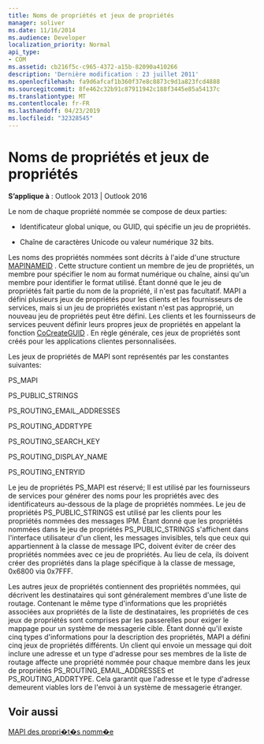 ```yaml
---
title: Noms de propriétés et jeux de propriétés
manager: soliver
ms.date: 11/16/2014
ms.audience: Developer
localization_priority: Normal
api_type:
- COM
ms.assetid: cb216f5c-c965-4372-a15b-82090a410266
description: 'Dernière modification : 23 juillet 2011'
ms.openlocfilehash: fa9d6afcaf1b360f37e8c8873c9d1a823fcd4888
ms.sourcegitcommit: 8fe462c32b91c87911942c188f3445e85a54137c
ms.translationtype: MT
ms.contentlocale: fr-FR
ms.lasthandoff: 04/23/2019
ms.locfileid: "32328545"
---
```

# <a name="property-names-and-property-sets"></a>Noms de propriétés et jeux de propriétés

  
  
**S’applique à** : Outlook 2013 | Outlook 2016 
  
Le nom de chaque propriété nommée se compose de deux parties:
  
- Identificateur global unique, ou GUID, qui spécifie un jeu de propriétés.
    
- Chaîne de caractères Unicode ou valeur numérique 32 bits. 
    
Les noms des propriétés nommées sont décrits à l'aide d'une structure [MAPINAMEID](mapinameid.md) . Cette structure contient un membre de jeu de propriétés, un membre pour spécifier le nom au format numérique ou chaîne, ainsi qu'un membre pour identifier le format utilisé. Étant donné que le jeu de propriétés fait partie du nom de la propriété, il n'est pas facultatif. MAPI a défini plusieurs jeux de propriétés pour les clients et les fournisseurs de services, mais si un jeu de propriétés existant n'est pas approprié, un nouveau jeu de propriétés peut être défini. Les clients et les fournisseurs de services peuvent définir leurs propres jeux de propriétés en appelant la fonction [CoCreateGUID](https://msdn.microsoft.com/library/ms688568.aspx) . En règle générale, ces jeux de propriétés sont créés pour les applications clientes personnalisées. 
  
Les jeux de propriétés de MAPI sont représentés par les constantes suivantes:
  
PS_MAPI
  
PS_PUBLIC_STRINGS
  
PS_ROUTING_EMAIL_ADDRESSES
  
PS_ROUTING_ADDRTYPE
  
PS_ROUTING_SEARCH_KEY
  
PS_ROUTING_DISPLAY_NAME
  
PS_ROUTING_ENTRYID
  
Le jeu de propriétés PS_MAPI est réservé; Il est utilisé par les fournisseurs de services pour générer des noms pour les propriétés avec des identificateurs au-dessous de la plage de propriétés nommées. Le jeu de propriétés PS_PUBLIC_STRINGS est utilisé par les clients pour les propriétés nommées des messages IPM. Étant donné que les propriétés nommées dans le jeu de propriétés PS_PUBLIC_STRINGS s'affichent dans l'interface utilisateur d'un client, les messages invisibles, tels que ceux qui appartiennent à la classe de message IPC, doivent éviter de créer des propriétés nommées avec ce jeu de propriétés. Au lieu de cela, ils doivent créer des propriétés dans la plage spécifique à la classe de message, 0x6800 via 0x7FFF.
  
Les autres jeux de propriétés contiennent des propriétés nommées, qui décrivent les destinataires qui sont généralement membres d'une liste de routage. Contenant le même type d'informations que les propriétés associées aux propriétés de la liste de destinataires, les propriétés de ces jeux de propriétés sont comprises par les passerelles pour exiger le mappage pour un système de messagerie cible. Étant donné qu'il existe cinq types d'informations pour la description des propriétés, MAPI a défini cinq jeux de propriétés différents. Un client qui envoie un message qui doit inclure une adresse et un type d'adresse pour ses membres de la liste de routage affecte une propriété nommée pour chaque membre dans les jeux de propriétés PS_ROUTING_EMAIL_ADDRESSES et PS_ROUTING_ADDRTYPE. Cela garantit que l'adresse et le type d'adresse demeurent viables lors de l'envoi à un système de messagerie étranger.
  
## <a name="see-also"></a>Voir aussi



[MAPI des propri�t�s nomm�e](mapi-named-properties.md)

